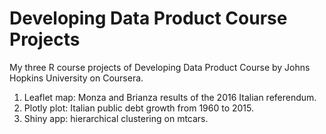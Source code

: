 # Developing Data Product Course Projects
My three R course projects of Developing Data Product Course by Johns Hopkins University on Coursera.
1. Leaflet map: Monza and Brianza results of the 2016 Italian referendum.  
2. Plotly plot: Italian public debt growth from 1960 to 2015.  
3. Shiny app: hierarchical clustering on mtcars.  
